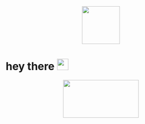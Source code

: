 <div id="header" align="center">
  <img src="https://i.giphy.com/media/v1.Y2lkPTc5MGI3NjExZTc0MDhyNG9ua2c0MjZxeGtpa3dneG1weW05aGRoNzI5NW92bDQyYiZlcD12MV9pbnRlcm5hbF9naWZfYnlfaWQmY3Q9Zw/2IudUHdI075HL02Pkk/giphy.gif" width="100"/>
</div>
<img src="https://komarev.com/ghpvc/?username=0Medsok0&style=flat-square&color=blue" alt=""/>
  <h1>
  hey there
  <img src="https://media.giphy.com/media/hvRJCLFzcasrR4ia7z/giphy.gif" width="30px"/>
</h1>

<div align="center">
  <img src="https://i.giphy.com/media/v1.Y2lkPTc5MGI3NjExOWwxdmh6MGk0cTRkaWNwODFtdTRoZGoxdTIyeHZwaTcyYzJ6OGJmdiZlcD12MV9pbnRlcm5hbF9naWZfYnlfaWQmY3Q9Zw/wLNuW1tCKRiPmDV5Y4/giphy.gif" width="200" height="100"/>
</div>
